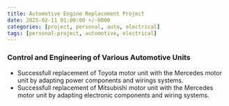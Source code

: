 ```yaml
---
title: Automotive Engine Replacement Project
date: 2025-02-11 01:00:00 +/-0000
categories: [project, personal, auto, electrical]
tags: [personal-project, automotive, electrical]
---
```


### Control and Engineering of Various Automotive Units
- Successfull replacement of Toyota motor unit with the Mercedes motor unit
  by adapting power components and wirings systems.
- Successfull replacement of Mitsubishi motor unit with the Mercedes motor unit
  by adapting electronic components and wiring systems.